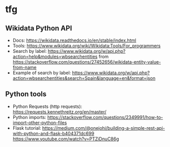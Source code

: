 # tfg

## Wikidata Python API
* Docs: https://wikidata.readthedocs.io/en/stable/index.html
* Tools: https://www.wikidata.org/wiki/Wikidata:Tools/For_programmers
* Search by label: https://www.wikidata.org/w/api.php?action=help&modules=wbsearchentities
from https://stackoverflow.com/questions/27452656/wikidata-entity-value-from-name
* Example of search by label: https://www.wikidata.org/w/api.php?action=wbsearchentities&search=Spain&language=en&format=json


## Python tools
* Python Requests (http requests): https://requests.kennethreitz.org/en/master/
* Python imports: https://stackoverflow.com/questions/2349991/how-to-import-other-python-files
* Flask tutorial: https://medium.com/@onejohi/building-a-simple-rest-api-with-python-and-flask-b404371dc699
 https://www.youtube.com/watch?v=PTZiDnuC86g
 